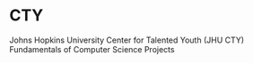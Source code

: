 CTY
======

Johns Hopkins University Center for Talented Youth (JHU CTY) Fundamentals of Computer Science Projects